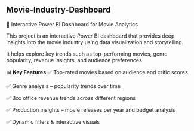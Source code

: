 ## Movie-Industry-Dashboard
🚀 Interactive Power BI Dashboard for Movie Analytics

This project is an interactive Power BI dashboard that provides deep insights into the movie industry using data visualization and storytelling.

It helps explore key trends such as top-performing movies, genre popularity, revenue insights, and audience preferences.


**📊 Key Features**
✅ Top-rated movies based on audience and critic scores

✅ Genre analysis – popularity trends over time

✅ Box office revenue trends across different regions

✅ Production insights – movie releases per year and budget analysis

✅ Dynamic filters & interactive visuals
